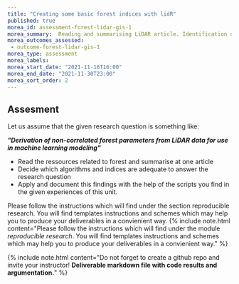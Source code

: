 ```yaml
---
title: "Creating some basic forest indices with lidR"
published: true
morea_id: assessment-forest-lidar-gis-1
morea_summary:  Reading and summarising LiDAR article. Identification of 5-10 non highly correlated Indices. Calculation of this indices
morea_outcomes_assessed:
 - outcome-forest-lidar-gis-1
morea_type: assessment
morea_labels:
morea_start_date: "2021-11-16T16:00"
morea_end_date: "2021-11-30T23:00"
morea_sort_order: 2
---
```


## Assesment 

Let us assume that the  given research question is something like:

_**"Derivation of non-correlated forest parameters from LiDAR data for use in machine learning modeling"**_


  * Read the ressources related to forest and summarise at one article
  * Decide which algorithms and indices are adequate to answer the research question
  * Apply and document this findings with the help of the scripts you find in the given experiences of this unit.
  
  Please follow the instructions which will find under the section reproducible research. You will find templates instructions and schemes which may help you to produce your deliverables in a convienient way.
  {% include note.html content="Please follow the instructions which will find under the module *reproducible research*. You will find templates instructions and schemes which may help you to produce your deliverables in a convienient way." %}
  

{% include note.html content="Do not forget to create a github repo and invite your instructor! **Deliverable  markdown file with code results and argumentation.**" %}


